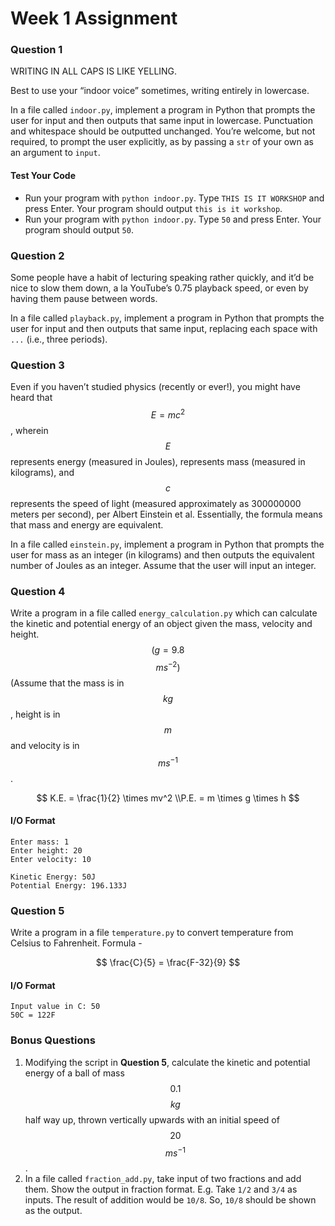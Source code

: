 # Week 1 Assignment

### Question 1

WRITING IN ALL CAPS IS LIKE YELLING.

Best to use your “indoor voice” sometimes, writing entirely in lowercase.

In a file called `indoor.py`, implement a program in Python that prompts the user for input and then outputs that same input in lowercase. Punctuation and whitespace should be outputted unchanged. You’re welcome, but not required, to prompt the user explicitly, as by passing a `str` of your own as an argument to `input`.

#### Test Your Code

- Run your program with `python indoor.py`. Type `THIS IS IT WORKSHOP` and press Enter. Your program should output `this is it workshop`.
- Run your program with `python indoor.py`. Type `50` and press Enter. Your program should output `50`.

### Question 2

Some people have a habit of lecturing speaking rather quickly, and it’d be nice to slow them down, a la YouTube’s 0.75 playback speed, or even by having them pause between words.

In a file called `playback.py`, implement a program in Python that prompts the user for input and then outputs that same input, replacing each space with `...` (i.e., three periods).

### Question 3

Even if you haven’t studied physics (recently or ever!), you might have heard that $$E=mc^2$$, wherein $$E$$ represents energy (measured in Joules), represents mass (measured in kilograms), and $$c$$ represents the speed of light (measured approximately as 300000000 meters per second), per Albert Einstein et al. Essentially, the formula means that mass and energy are equivalent.

In a file called `einstein.py`, implement a program in Python that prompts the user for mass as an integer (in kilograms) and then outputs the equivalent number of Joules as an integer. Assume that the user will input an integer.

### Question 4

Write a program in a file called `energy_calculation.py` which can calculate the kinetic and potential energy of an object given the mass, velocity and height. $$(g = 9.8$$ $$ms^{-2})$$ (Assume that the mass is in $$kg$$, height is in $$m$$ and velocity is in $$ms^{-1}$$.

$$
K.E. = \frac{1}{2} \times mv^2
\\P.E. = m \times g \times h
$$

#### I/O Format

```other
Enter mass: 1
Enter height: 20
Enter velocity: 10

Kinetic Energy: 50J
Potential Energy: 196.133J
```

### Question 5

Write a program in a file `temperature.py` to convert temperature from Celsius to Fahrenheit. Formula -

$$
\frac{C}{5} = \frac{F-32}{9}
$$

#### I/O Format

```other
Input value in C: 50
50C = 122F
```

### Bonus Questions

1. Modifying the script in **Question 5**, calculate the kinetic and potential energy of a ball of mass $$0.1$$ $$kg$$ half way up, thrown vertically upwards with an initial speed of $$20$$ $$ms^{-1}$$.
2. In a file called `fraction_add.py`, take input of two fractions and add them. Show the output in fraction format. E.g. Take `1/2` and `3/4` as inputs. The result of addition would be `10/8`. So, `10/8` should be shown as the output.
